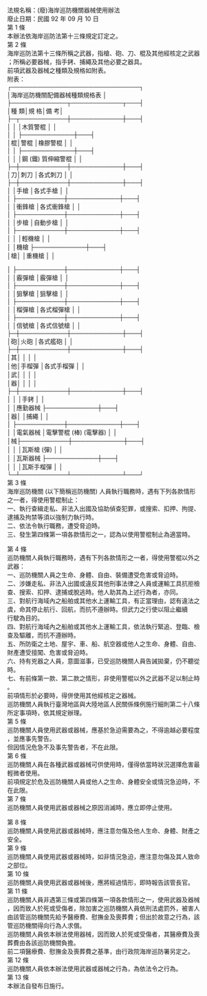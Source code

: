 法規名稱：(廢)海岸巡防機關器械使用辦法  
廢止日期：民國 92 年 09 月 10 日  
第 1 條  
本辦法依海岸巡防法第十三條規定訂定之。  
第 2 條  
海岸巡防法第十三條所稱之武器，指槍、砲、刀、棍及其他經核定之武器  
；所稱必要器械，指手銬、捕繩及其他必要之器具。  
前項武器及器械之種類及規格如附表。  
附表：  
┌──────────────────────────────┐  
│海岸巡防機關配備器械種類規格表 │  
├─────────────┬────────────┬───┤  
│種 類│規 格│備 考│  
├─┬───────────┼────────────┼───┤  
│ │ │木質警棍 │ │  
│ │ ├────────────┼───┤  
│棍│警棍 │橡膠警棍 │ │  
│ │ ├────────────┼───┤  
│ │ │鋼 (鐵) 質伸縮警棍 │ │  
├─┼───────────┼────────────┼───┤  
│刀│刺刀 │各式刺刀 │ │  
├─┼───────────┼────────────┼───┤  
│ │手槍 │各式手槍 │ │  
│ ├───────────┼────────────┼───┤  
│ │衝鋒槍 │各式衝鋒槍 │ │  
│ ├───────────┼────────────┼───┤  
│ │步槍 │自動步槍 │ │  
│ ├───────────┼────────────┼───┤  
│ │ │輕機槍 │ │  
│ │機槍 ├────────────┼───┤  
│槍│ │重機槍 │ │  


│ ├───────────┼────────────┼───┤  
│ │霰彈槍 │霰彈槍 │ │  
│ ├───────────┼────────────┼───┤  
│ │狙擊槍 │狙擊槍 │ │  
│ ├───────────┼────────────┼───┤  
│ │榴彈槍 │各式榴彈槍 │ │  
│ ├───────────┼────────────┼───┤  
│ │信號槍 │各式信號槍 │ │  
├─┼───────────┼────────────┼───┤  
│砲│火砲 │各式艦砲 │ │  
├─┼───────────┼────────────┼───┤  
│其│ │ │ │  
│他│手榴彈 │各式手榴彈 │ │  
│武│ │ │ │  
│器│ │ │ │  
├─┼───────────┼────────────┼───┤  
│ │ │手銬 │ │  
│ │應勤器械 ├────────────┼───┤  
│器│ │捕繩 │ │  
│ ├───────────┼────────────┼───┤  
│ │電氣器械 │電擊警棍 (棒) (電擊器) │ │  
│械├───────────┼────────────┼───┤  
│ │ │瓦斯槍 (彈) │ │  
│ │瓦斯器械 ├────────────┼───┤  
│ │ │瓦斯手榴彈 │ │  
└─┴───────────┴────────────┴───┘  
第 3 條  
海岸巡防機關 (以下簡稱巡防機關) 人員執行職務時，遇有下列各款情形  
之一者，得使用警棍制止：  
一、執行查緝走私、非法入出國及協助偵查犯罪，或搜索、扣押、拘提、  
逮捕及拘禁等須以強制力執行時。  
二、依法令執行職務，遭受脅迫時。  
三、發生第四條第一項各款情形之一，認為以使用警棍制止為適當時。  


第 4 條  
巡防機關人員執行職務時，遇有下列各款情形之一者，得使用警棍以外之  
武器：  
一、巡防機關人員之生命、身體、自由、裝備遭受危害或脅迫時。  
二、涉嫌走私、非法入出國或違反其他刑事法律之人員或運輸工具抗拒檢  
查、搜索、扣押、逮捕或脫逃時。他人助其為上述行為者，亦同。  
三、對航行海域內之船舶或其他水上運輸工具，有正當理由，認有違法之  
虞，命其停止航行、回航，而抗不遵辦時。但武力之行使以阻止繼續  
行駛為目的。  
四、對航行海域內之船舶或其他水上運輸工具，依法執行緊追、登臨、檢  
查及驅離，而抗不遵辦時。  
五、所防衛之土地、屋宇、車、船、航空器或他人之生命、身體、自由、  
財產遭受擅闖、危害或脅迫時。  
六、持有兇器之人員，意圖滋事，已受巡防機關人員告誡拋棄，仍不聽從  
時。  
七、有前條第一款、第二款之情形，非使用警棍以外之武器不足以制止時  
。  
前項情形於必要時，得併使用其他經核定之器械。  
巡防機關人員執行臺灣地區與大陸地區人民關係條例施行細則第二十八條  
所定事項時，依其規定辦理。  
第 5 條  
巡防機關人員使用武器或器械，應基於急迫需要為之，不得逾越必要程度  
，並應事先警告。  
但因情況危急不及事先警告者，不在此限。  
第 6 條  
巡防機關人員在各種武器或器械可供使用時，僅得依當時狀況選擇危害最  
輕微者使用。  
前項規定於危及巡防機關人員或他人之生命、身體安全或情況急迫時，不  
在此限。  
第 7 條  
巡防機關人員使用武器或器械之原因消滅時，應立即停止使用。  


第 8 條  
巡防機關人員使用武器或器械時，應注意勿傷及他人生命、身體、財產之  
安全。  
第 9 條  
巡防機關人員使用武器或器械時，如非情況急迫，應注意勿傷及其人致命  
之部位。  
第 10 條  
巡防機關人員使用武器或器械後，應將經過情形，即時報告該管長官。  
第 11 條  
巡防機關人員非遇第三條或第四條第一項各款情形之一，使用武器及器械  
，因而致人於死或受傷者，除加害之巡防機關人員依刑法處罰外，被害人  
由該管巡防機關先給予醫療費、慰撫金及喪葬費；但出於故意之行為，該  
管巡防機關得向行為人求償。  
巡防機關人員依本辦法使用器械，因而致人於死或受傷者，其醫療費及喪  
葬費由各該巡防機關負擔。  
前二項醫療費、慰撫金及喪葬費之基準，由行政院海岸巡防署另定之。  
第 12 條  
巡防機關人員依本辦法使用武器或器械之行為，為依法令之行為。  
第 13 條  
本辦法自發布日施行。  


